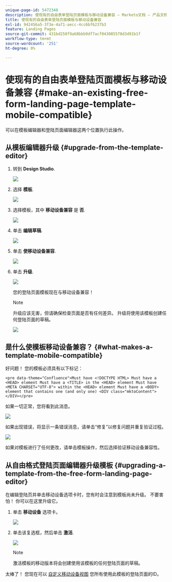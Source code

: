 ```yaml
---
unique-page-id: 5472348
description: 使现有的自由表单登陆页面模板与移动设备兼容 — Marketo文档 — 产品文档
title: 使现有的自由表单登陆页面模板与移动设备兼容
exl-id: 942456a5-3f3e-4a71-aecc-4cc6bf6237b3
feature: Landing Pages
source-git-commit: 431bd258f9a68bbb9df7acf043085578d3d91b1f
workflow-type: tm+mt
source-wordcount: '251'
ht-degree: 0%

---
```


# 使现有的自由表单登陆页面模板与移动设备兼容 {#make-an-existing-free-form-landing-page-template-mobile-compatible}

可以在模板编辑器和登陆页面编辑器这两个位置执行此操作。

## 从模板编辑器升级 {#upgrade-from-the-template-editor}

1. 转到 **Design Studio**.

   ![](assets/designstudio-1.png)

1. 选择 **模板**.

   ![](assets/image2015-1-22-20-3a20-3a2.png)

1. 选择模板，其中 **移动设备兼容** 是 **否**.

   ![](assets/image2015-1-22-20-3a22-3a24.png)

1. 单击 **编辑草稿**.

   ![](assets/image2015-1-22-20-3a25-3a36.png)

1. 单击 **使移动设备兼容**.

   ![](assets/image2015-1-22-20-3a30-3a33.png)

1. 单击 **升级**.

   ![](assets/image2015-1-22-20-3a32-3a45.png)

   您的登陆页面模板现在与移动设备兼容！

   >[!NOTE]
   >
   >升级应该无害，但请确保检查页面是否有任何差异。 升级将使用该模板创建任何登陆页面的草稿。

   ![](assets/image2015-1-22-20-3a36-3a43.png)

## 是什么使模板移动设备兼容？ {#what-makes-a-template-mobile-compatible}

好问题！ 您的模板必须具有以下标记：

`<pre data-theme="Confluence">Must have <!DOCTYPE HTML> Must have a <HEAD> element Must have a <TITLE> in the <HEAD> element Must have <META CHARSET="UTF-8"> within the <HEAD> element Must have a <BODY> element that contains one (and only one) <DIV class="mktoContent"></DIV></pre>`

如果一切正常，您将看到此消息。

![](assets/image2015-1-22-20-3a41-3a31.png)

如果出现错误，将显示一条错误消息，请单击“修复”以修复问题并重复验证过程。

![](assets/image2015-1-22-20-3a43-3a20.png)

如果对模板进行了任何更改，请单击模板操作，然后选择验证移动设备兼容性。

## 从自由格式登陆页面编辑器升级模板 {#upgrading-a-template-from-the-free-form-landing-page-editor}

在编辑登陆页并单击移动设备选项卡时，您有时会注意到模板尚未升级。 不要害怕！ 你可以在这里升级它。

1. 单击 **移动设备** 选项卡。

   ![](assets/image2015-1-22-20-3a48-3a19.png)

1. 单击该复选框，然后单击 **激活**.

   ![](assets/image2015-1-22-20-3a49-3a34.png)

   >[!NOTE]
   >
   >激活模板的移动版本将会创建使用该模板的任何登陆页面的草稿。

太棒了！ 您现在可以 [自定义移动设备视图](/help/marketo/product-docs/demand-generation/landing-pages/free-form-landing-pages/customize-mobile-view-for-your-free-form-landing-page.md) 您所有使用此模板的登陆页面的ID。
